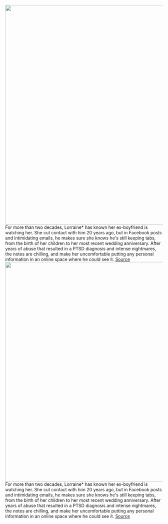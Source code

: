 <img src='https://cdn.vox-cdn.com/thumbor/4fnyMVNtozWJn_eCZvTob5vWcqk=/0x0:2048x1365/1200x675/filters:focal(861x520:1187x846)/cdn.vox-cdn.com/uploads/chorus_image/image/70234091/VRG_Illo_4902_Security_Abuse.0.jpg' width='700px' /><br/>
For more than two decades, Lorraine* has known her ex-boyfriend is watching her. She cut contact with him 20 years ago, but in Facebook posts and intimidating emails, he makes sure she knows he's still keeping tabs, from the birth of her children to her most recent wedding anniversary. After years of abuse that resulted in a PTSD diagnosis and intense nightmares, the notes are chilling, and make her uncomfortable putting any personal information in an online space where he could see it.
<a href='https://www.theverge.com/22812890/domestic-abuse-survivors-online-presence-spyware-recommendations'> Source <a/><img src='https://cdn.vox-cdn.com/thumbor/4fnyMVNtozWJn_eCZvTob5vWcqk=/0x0:2048x1365/1200x675/filters:focal(861x520:1187x846)/cdn.vox-cdn.com/uploads/chorus_image/image/70234091/VRG_Illo_4902_Security_Abuse.0.jpg' width='700px' /><br/>
For more than two decades, Lorraine* has known her ex-boyfriend is watching her. She cut contact with him 20 years ago, but in Facebook posts and intimidating emails, he makes sure she knows he's still keeping tabs, from the birth of her children to her most recent wedding anniversary. After years of abuse that resulted in a PTSD diagnosis and intense nightmares, the notes are chilling, and make her uncomfortable putting any personal information in an online space where he could see it.
<a href='https://www.theverge.com/22812890/domestic-abuse-survivors-online-presence-spyware-recommendations'> Source <a/>